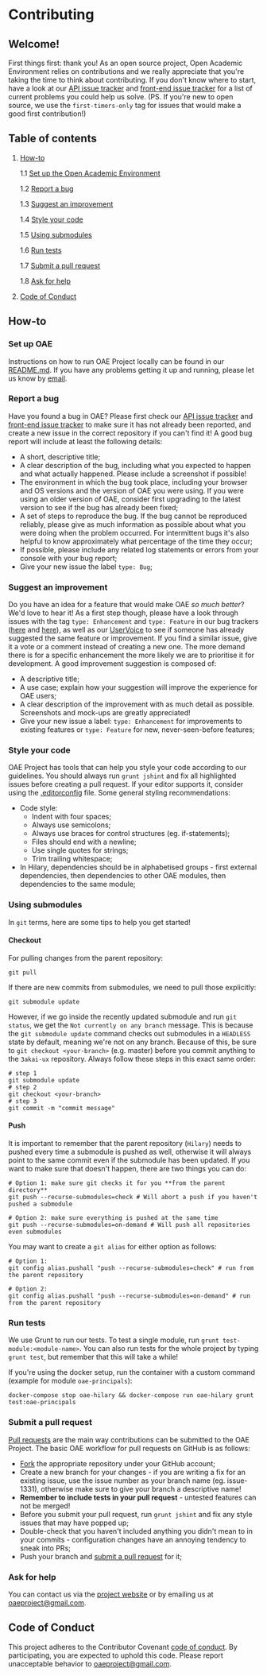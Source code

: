 # Contributing
## Welcome!

First things first: thank you! As an open source project, Open Academic Environment relies on contributions and we really appreciate that you're taking the time to think about contributing. If you don't know where to start, have a look at our [API issue tracker](https://github.com/oaeproject/Hilary/issues) and [front-end issue tracker](https://github.com/oaeproject/3akai-ux/issues) for a list of current problems you could help us solve. (PS. If you're new to open source, we use the `first-timers-only` tag for issues that would make a good first contribution!)

## Table of contents
1. [How-to](#how-to)

    1.1 [Set up the Open Academic Environment](#set-up-oae)

    1.2 [Report a bug](#report-a-bug)

    1.3 [Suggest an improvement](#suggest-an-improvement)

    1.4 [Style your code](#style-your-code)

    1.5 [Using submodules](#using-submodules)

    1.6 [Run tests](#run-tests)

    1.7 [Submit a pull request](#submit-a-pull-request)

    1.8 [Ask for help](#ask-for-help)

2. [Code of Conduct](#code-of-conduct)

## How-to

### Set up OAE

Instructions on how to run OAE Project locally can be found in our [README.md](README.md). If you have any problems getting it up and running, please let us know by [email](mailto:oaeproject@gmail.com).

### Report a bug

Have you found a bug in OAE? Please first check our [API issue tracker](https://github.com/oaeproject/Hilary/issues) and [front-end issue tracker](https://github.com/oaeproject/3akai-ux/issues) to make sure it has not already been reported, and create a new issue in the correct repository if you can't find it! A good bug report will include at least the following details:
- A short, descriptive title;
- A clear description of the bug, including what you expected to happen and what actually happened. Please include a screenshot if possible!
- The environment in which the bug took place, including your browser and OS versions and the version of OAE you were using. If you were using an older version of OAE, consider first upgrading to the latest version to see if the bug has already been fixed;
- A set of steps to reproduce the bug. If the bug cannot be reproduced reliably, please give as much information as possible about what you were doing when the problem occurred. For intermittent bugs it's also helpful to know approximately what percentage of the time they occur;
- If possible, please include any related log statements or errors from your console with your bug report;
- Give your new issue the label `type: Bug`;

### Suggest an improvement

Do you have an idea for a feature that would make OAE _so much better_? We'd love to hear it! As a first step though, please have a look through issues with the tag `type: Enhancement` and `type: Feature` in our bug trackers ([here](https://github.com/oaeproject/Hilary/issues) and [here](https://github.com/oaeproject/3akai-ux/issues)), as well as our [UserVoice](https://oaeproject.uservoice.com/) to see if someone has already suggested the same feature or improvement. If you find a similar issue, give it a vote or a comment instead of creating a new one. The more demand there is for a specific enhancement the more likely we are to prioritise it for development. A good improvement suggestion is composed of:
- A descriptive title;
- A use case; explain how your suggestion will improve the experience for OAE users;
- A clear description of the improvement with as much detail as possible. Screenshots and mock-ups are greatly appreciated!
- Give your new issue a label: `type: Enhancement` for improvements to existing features or `type: Feature` for new, never-seen-before features;

### Style your code

OAE Project has tools that can help you style your code according to our guidelines. You should always run `grunt jshint` and fix all highlighted issues before creating a pull request. If your editor supports it, consider using the [.editorconfig](.editorconfig) file. Some general styling recommendations:
- Code style:
    - Indent with four spaces;
    - Always use semicolons;
    - Always use braces for control structures (eg. if-statements);
    - Files should end with a newline;
    - Use single quotes for strings;
    - Trim trailing whitespace;
- In Hilary, dependencies should be in alphabetised groups - first external dependencies, then dependencies to other OAE modules, then dependencies to the same module;

### Using submodules

In `git` terms, here are some tips to help you get started!

#### Checkout

For pulling changes from the parent repository:

```
git pull
```

If there are new commits from submodules, we need to pull those explicitly:

```
git submodule update
````

However, if we go inside the recently updated submodule and run `git status`, we get the `Not currently on any branch` message. This is because the `git submodule update` command checks out submodules in a `HEADLESS` state by default, meaning we're not on any branch. Because of this, be sure to `git checkout <your-branch>` (e.g. master) before you commit anything to the `3akai-ux` repository. Always follow these steps in this exact same order:

```
# step 1
git submodule update
# step 2
git checkout <your-branch>
# step 3
git commit -m "commit message"
```

#### Push

It is important to remember that the parent repository (`Hilary`) needs to pushed every time a submodule is pushed as well, otherwise it will always point to the same commit even if the submodule has been updated. If you want to make sure that doesn't happen, there are two things you can do:

```
# Option 1: make sure git checks it for you **from the parent directory**
git push --recurse-submodules=check # Will abort a push if you haven't pushed a submodule

# Option 2: make sure everything is pushed at the same time
git push --recurse-submodules=on-demand # Will push all repositories even submodules
````

You may want to create a `git alias` for either option as follows:
```
# Option 1:
git config alias.pushall "push --recurse-submodules=check" # run from the parent repository

# Option 2:
git config alias.pushall "push --recurse-submodules=on-demand" # run from the parent repository
```

### Run tests

We use Grunt to run our tests. To test a single module, run `grunt test-module:<module-name>`. You can also run tests for the whole project by typing `grunt test`, but remember that this will take a while!

If you're using the docker setup, run the container with a custom command (example for module `oae-principals`):

```
docker-compose stop oae-hilary && docker-compose run oae-hilary grunt test:oae-principals
```

### Submit a pull request

[Pull requests](https://help.github.com/articles/about-pull-requests/) are the main way contributions can be submitted to the OAE Project. The basic OAE workflow for pull requests on GitHub is as follows:
- [Fork](https://help.github.com/articles/fork-a-repo/) the appropriate repository under your GitHub account;
- Create a new branch for your changes - if you are writing a fix for an existing issue, use the issue number as your branch name (eg. issue-1331), otherwise make sure to give your branch a descriptive name!
- __Remember to include tests in your pull request__ - untested features can not be merged!
- Before you submit your pull request, run `grunt jshint` and fix any style issues that may have popped up;
- Double-check that you haven't included anything you didn't mean to in your commits - configuration changes have an annoying tendency to sneak into PRs;
- Push your branch and [submit a pull request](https://help.github.com/articles/creating-a-pull-request/) for it;

### Ask for help

You can contact us via the [project website](http://www.oaeproject.org) or by emailing us at [oaeproject@gmail.com](mailto:oaeproject@gmail.com).

## Code of Conduct

This project adheres to the Contributor Covenant [code of conduct](CODE_OF_CONDUCT.md). By participating, you are expected to uphold this code. Please report unacceptable behavior to [oaeproject@gmail.com](mailto:oaeproject@gmail.com).
